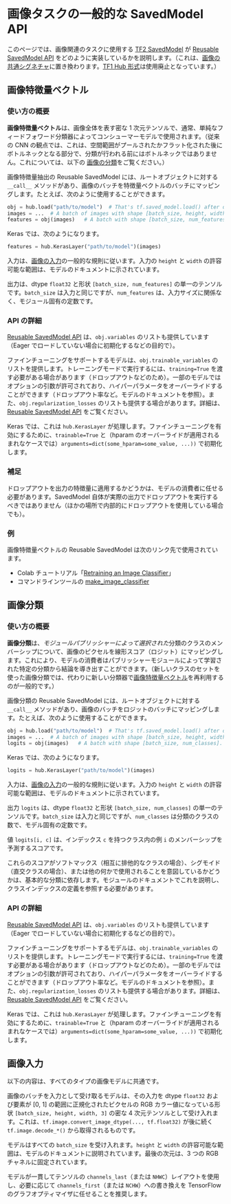 <!--* freshness: { owner: 'mroff' reviewed: '2021-03-09'  } *-->

# 画像タスクの一般的な SavedModel API

このページでは、画像関連のタスクに使用する [TF2 SavedModel](../tf2_saved_model.md) が [Reusable SavedModel API](../reusable_saved_models.md) をどのように実装しているかを説明します。（これは、[画像の共通シグネチャ](../common_signatures/images.md)に置き換わります。[TF1 Hub 形式](../tf1_hub_module)は使用廃止となっています。）

<a name="feature-vector"></a>

## 画像特徴量ベクトル

### 使い方の概要

**画像特徴量ベクトル**は、画像全体を表す密な 1 次元テンソルで、通常、単純なフィードフォワード分類器によってコンシューマーモデルで使用されます。（従来の CNN の観点では、これは、空間範囲がプールされたかフラット化された後にボトルネックとなる部分で、分類が行われる前にはボトルネックではありません。これについては、以下の [画像の分類](#classification)をご覧ください。）

画像特徴量抽出の Reusable SavedModel には、ルートオブジェクトに対する `__call__` メソッドがあり、画像のバッチを特徴量ベクトルのバッチにマッピングします。たとえば、次のように使用することができます。

```python
obj = hub.load("path/to/model")  # That's tf.saved_model.load() after download.
images = ...  # A batch of images with shape [batch_size, height, width, 3].
features = obj(images)   # A batch with shape [batch_size, num_features].
```

Keras では、次のようになります。

```python
features = hub.KerasLayer("path/to/model")(images)
```

入力は、[画像の入力](#input)の一般的な規則に従います。入力の `height` と `width` の許容可能な範囲は、モデルのドキュメントに示されています。

出力は、dtype `float32` と形状 `[batch_size, num_features]` の単一のテンソルです。`batch_size` は入力と同じですが、`num_features` は、入力サイズに関係なく、モジュール固有の定数です。

### API の詳細

[Reusable SavedModel API](../reusable_saved_models.md) は、`obj.variables` のリストも提供しています（Eager でロードしていない場合に初期化するなどの目的で）。

ファインチューニングをサポートするモデルは、`obj.trainable_variables` のリストを提供します。トレーニングモードで実行するには、`training=True` を渡す必要がある場合があります（ドロップアウトなどのため）。一部のモデルではオプションの引数が許可されており、ハイパーパラメータをオーバーライドすることができます（ドロップアウト率など。モデルのドキュメントを参照）。また、`obj.regularization_losses` のリストも提供する場合があります。詳細は、[Reusable SavedModel API](../reusable_saved_models.md) をご覧ください。

Keras では、これは `hub.KerasLayer` が処理します。ファインチューニングを有効にするために、`trainable=True` と（hparam のオーバーライドが適用されるまれなケースでは）`arguments=dict(some_hparam=some_value, ...))` で初期化します。

### 補足

ドロップアウトを出力の特徴量に適用するかどうかは、モデルの消費者に任せる必要があります。SavedModel 自体が実際の出力でドロップアウトを実行するべきではありません（ほかの場所で内部的にドロップアウトを使用している場合でも）。

### 例

画像特徴量ベクトルの Reusable SavedModel は次のリンク先で使用されています。

- Colab チュートリアル「[Retraining an Image Classifier](https://colab.research.google.com/github/tensorflow/hub/blob/master/examples/colab/tf2_image_retraining.ipynb)」
- コマンドラインツールの [make_image_classifier](https://github.com/tensorflow/hub/tree/master/tensorflow_hub/tools/make_image_classifier)

<a name="classification"></a>

## 画像分類

### 使い方の概要

**画像分類**は、*モジュールパブリッシャーによって選択された*分類のクラスのメンバーシップについて、画像のピクセルを線形スコア（ロジット）にマッピングします。これにより、モデルの消費者はパブリッシャーモジュールによって学習された特定の分類から結論を導き出すことができます。（新しいクラスのセットを使った画像分類では、代わりに新しい分類器で[画像特徴量ベクトル](#feature-vector)を再利用するのが一般的です。）

画像分類の Reusable SavedModel には、ルートオブジェクトに対する `__call__` メソッドがあり、画像のバッチをロジットのバッチにマッピングします。たとえば、次のように使用することができます。

```python
obj = hub.load("path/to/model")  # That's tf.saved_model.load() after download.
images = ...  # A batch of images with shape [batch_size, height, width, 3].
logits = obj(images)   # A batch with shape [batch_size, num_classes].
```

Keras では、次のようになります。

```python
logits = hub.KerasLayer("path/to/model")(images)
```

入力は、[画像の入力](#input)の一般的な規則に従います。入力の `height` と `width` の許容可能な範囲は、モデルのドキュメントに示されています。

出力 `logits` は、dtype `float32` と形状 `[batch_size, num_classes]` の単一のテンソルです。`batch_size` は入力と同じですが、`num_classes` は分類のクラスの数で、モデル固有の定数です。

値 `logits[i, c]` は、インデックス `c` を持つクラス内の例 `i` のメンバーシップを予測するスコアです。

これらのスコアがソフトマックス（相互に排他的なクラスの場合）、シグモイド（直交クラスの場合）、または他の何かで使用されることを意図しているかどうかは、基本的な分類に依存します。モジュールのドキュメントでこれを説明し、クラスインデックスの定義を参照する必要があります。

### API の詳細

[Reusable SavedModel API](../reusable_saved_models.md) は、`obj.variables` のリストも提供しています（Eager でロードしていない場合に初期化するなどの目的で）。

ファインチューニングをサポートするモデルは、`obj.trainable_variables` のリストを提供します。トレーニングモードで実行するには、`training=True` を渡す必要がある場合があります（ドロップアウトなどのため）。一部のモデルではオプションの引数が許可されており、ハイパーパラメータをオーバーライドすることができます（ドロップアウト率など。モデルのドキュメントを参照）。また、`obj.regularization_losses` のリストも提供する場合があります。詳細は、[Reusable SavedModel API](../reusable_saved_models.md) をご覧ください。

Keras では、これは `hub.KerasLayer` が処理します。ファインチューニングを有効にするために、`trainable=True` と（hparam のオーバーライドが適用されるまれなケースでは）`arguments=dict(some_hparam=some_value, ...))` で初期化します。

<a name="input"></a>

## 画像入力

以下の内容は、すべてのタイプの画像モデルに共通です。

画像のバッチを入力として受け取るモデルは、その入力を dtype `float32` および要素が [0, 1] の範囲に正規化されたピクセルの RGB カラー値になっている形状 `[batch_size, height, width, 3]` の密な 4 次元テンソルとして受け入れます。これは、`tf.image.convert_image_dtype(..., tf.float32)` が後に続く `tf.image.decode_*()` から取得されるものです。

モデルはすべての `batch_size` を受け入れます。`height` と `width` の許容可能な範囲は、モデルのドキュメントに説明されています。最後の次元は、3 つの RGB チャネルに固定されています。

モデルが一貫してテンソルの `channels_last`（または `NHWC`）レイアウトを使用し、必要に応じて `channels_first`（または `NCHW`）への書き換えを TensorFlow のグラフオプティマイザに任せることを推奨します。

